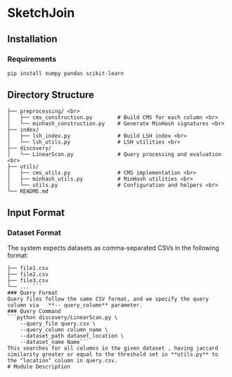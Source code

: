 # SketchJoin
## Installation
### Requirements

```pip install numpy pandas scikit-learn```
## Directory Structure <br>
``` . <br>
├── preprocessing/ <br>
│   ├── cms_construction.py        # Build CMS for each column <br>
│   └── minhash_construction.py    # Generate MinHash signatures <br>
├── index/
│   ├── lsh_index.py               # Build LSH index <br>
│   └── lsh_utils.py               # LSH utilities <br>
├── discovery/
│   └── LinearScan.py              # Query processing and evaluation <br>
├── utils/
│   ├── cms_utils.py               # CMS implementation <br>
│   ├── minhash_utils.py           # MinHash utilities <br>
│   └── utils.py                   # Configuration and helpers <br>
└── README.md
```
## Input Format 
### Dataset Format 
The system expects datasets as  comma-separated CSVs  in the following format:
``` dataset_folder/
├── file1.csv
├── file2.csv
├── file3.csv
└── ... ```
### Query Format
Query files follow the same CSV format, and we specify the query column via   **-- query_column** parameter.
### Query Command 
```python discovery/LinearScan.py \
    --query_file query.csv \
    --query_column column_name \
    --dataset_path dataset_location \
    --dataset_name Name```
This searches for all columns in the given dataset , having jaccard similarity greater or equal to the threshold set in **utils.py** to the "location" column in query.csv.
# Module Description

